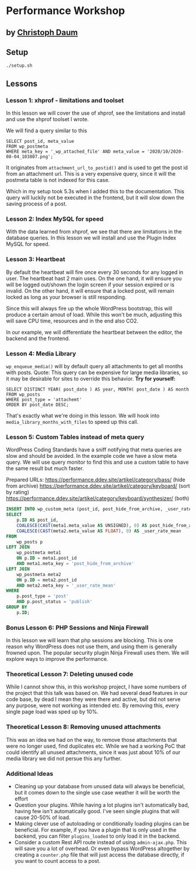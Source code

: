 # Performance Workshop
## by [Christoph Daum](https://christoph-daum.com)

## Setup

```ssh
./setup.sh
```

## Lessons

### Lesson 1: xhprof - limitations and toolset

In this lesson we will cover the use of xhprof, see the limitations and install and use the xhprof toolset I wrote.

We will find a query similar to this
```mysql
SELECT post_id, meta_value 
FROM wp_postmeta 
WHERE meta_key = '_wp_attached_file' AND meta_value = '2020/10/2020-08-04_103807.png';
```
It originates from `attachment_url_to_postid()` and is used to get the post id from an attachment url.
This is a very expensive query, since it will the postmeta table is not indexed for this case.

Which in my setup took 5.3s when I added this to the documentation. This query will luckily not be executed in the 
frontend, but it will slow down the saving process of a post.

### Lesson 2: Index MySQL for speed

With the data learned from xhprof, we see that there are limitations in the database queries. In this lesson we will
install and use the Plugin Index MySQL for speed.

### Lesson 3: Heartbeat

By default the heartbeat will fire once every 30 seconds for any logged in user. The heartbeat hast 2 main uses. On the 
one hand, it will ensure you will be logged out/shown the login screen if your session expired or is invalid. On the
other hand, it will ensure that a locked post, will remain locked as long as your browser is still responding.

Since this will always fire up the whole WordPress bootstrap, this will produce a certain amout of load. While this 
won't be much, adjusting this will save CPU time, resources and in the end also CO2.

In our example, we will differentiate the heartbeat between the editor, the backend and the frontend.

### Lesson 4: Media Library
`wp_enqueue_media()` will by default query all attachments to get all months with posts.
Quote: This query can be  expensive for large media libraries, so it may be desirable for sites to  override this behavior.
**Try for yourself:**
```mysql
SELECT DISTINCT YEAR( post_date ) AS year, MONTH( post_date ) AS month
FROM wp_posts
WHERE post_type = 'attachemt'
ORDER BY post_date DESC;
```

That's exactly what we're doing in this lesson. We will hook into `media_library_months_with_files` to speed up this call.

### Lesson 5: Custom Tables instead of meta query

WordPress Coding Standards have a sniff notifying that meta queries are slow and should be avoided. In the example code 
we have a slow meta query. We will use query monitor to find this and use a custom table to have the same result but 
much faster.

Prepared URLs:
https://performance.ddev.site/artikel/category/bass/ (hide from archive)
https://performance.ddev.site/artikel/category/keyboard/ (sort by rating)
https://performance.ddev.site/artikel/category/keyboard/synthesizer/ (both)

```sql
INSERT INTO wp_custom_meta (post_id, post_hide_from_archive, _user_rate_mean)
SELECT 
    p.ID AS post_id,
    COALESCE(CAST(meta1.meta_value AS UNSIGNED), 0) AS post_hide_from_archive,
    COALESCE(CAST(meta2.meta_value AS FLOAT), 0) AS _user_rate_mean
FROM 
    wp_posts p
LEFT JOIN 
    wp_postmeta meta1 
    ON p.ID = meta1.post_id 
    AND meta1.meta_key = 'post_hide_from_archive'
LEFT JOIN 
    wp_postmeta meta2 
    ON p.ID = meta2.post_id 
    AND meta2.meta_key = '_user_rate_mean'
WHERE 
    p.post_type = 'post'
    AND p.post_status = 'publish'
GROUP BY 
    p.ID;
```


### Bonus Lesson 6: PHP Sessions and Ninja Firewall

In this lesson we will learn that php sessions are blocking. This is one reason why WordPress does not use them, and
using them is generally frowned upon. The popular security plugin Ninja Firewall uses them. We will explore ways to 
improve the performance.

### Theoretical Lesson 7: Deleting unused code

While I cannot show this, in this workshop project, I have some numbers of the project that this talk was based on.
We had several dead features in our code base, by dead I mean they were there and active, but did not serve any purpose,
were not working as intended etc. 
By removing this, every single page load was sped up by 10%.

### Theoretical Lesson 8: Removing unused attachments

This was an idea we had on the way, to remove those attachments that were no longer used, find duplicates etc. While
we had a working PoC that could identify all unused attachments, since it was just about 10% of our media library we 
did not persue this any further.

### Additional Ideas

* Cleaning up your database from unused data will always be beneficial, but it comes down to the single use
  case weather it will be worth the effort
* Question your plugins. While having a lot plugins isn't automatically bad, having few isn't automatically good.
  I've seen single plugins that will cause 20-50% of load. 
* Making clever use of autoloading or conditionally loading plugins can be beneficial.
  For example, if you have a plugin that is only used in the backend, you can filter `plugins_loaded` to only load it in 
  the backend.
* Consider a custom Rest API route instead of using `admin-ajax.php`. This will save you a lot of overhead. Or even 
  bypass WordPress altogether by creating a `counter.php` file that will just access the database directly, if you want
  to count access to a post. 